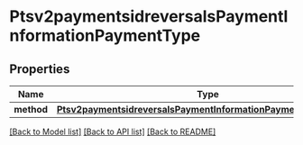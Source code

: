 # Ptsv2paymentsidreversalsPaymentInformationPaymentType

## Properties
Name | Type | Description | Notes
------------ | ------------- | ------------- | -------------
**method** | [**Ptsv2paymentsidreversalsPaymentInformationPaymentTypeMethod**](Ptsv2paymentsidreversalsPaymentInformationPaymentTypeMethod.md) |  | [optional] 

[[Back to Model list]](../README.md#documentation-for-models) [[Back to API list]](../README.md#documentation-for-api-endpoints) [[Back to README]](../README.md)


